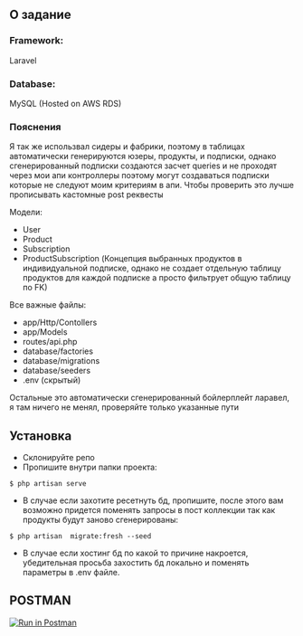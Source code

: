 ## О задание

### Framework: 
Laravel

### Database: 
MySQL (Hosted on AWS RDS)

### Пояснения
Я так же использвал сидеры и фабрики, поэтому в таблицах автоматически генерируются юзеры, продукты, и подписки, однако сгенерированный подписки создаются засчет queries и не проходят через мои апи контроллеры поэтому могут создаваться подписки которые не следуют моим критериям в апи. Чтобы проверить это лучше прописывать кастомные post реквесты

Модели:

- User
- Product
- Subscription
- ProductSubscription (Концепция выбранных продуктов в индивидуальной подписке, однако не создает отдельную таблицу продуктов для каждой подписке а просто фильтрует общую таблицу по FK)

Все важные файлы:
- app/Http/Contollers
- app/Models
- routes/api.php
- database/factories
- database/migrations
- database/seeders
- .env (скрытый)

Остальные это автоматически сгенерированный бойлерплейт ларавел, я там ничего не менял, проверяйте только указанные пути
## Установка


- Склонируйте репо
- Пропишите внутри папки проекта: 
```
$ php artisan serve
```
- В случае если захотите ресетнуть бд, пропишите, после этого вам возможно придется поменять запросы в пост коллекции так как продукты будут заново сгенерированы:

```
$ php artisan  migrate:fresh --seed
```

- В случае если хостинг бд по какой то причине накроется, убедительная просьба захостить бд локально и поменять параметры в .env файле.

## POSTMAN 

[![Run in Postman](https://run.pstmn.io/button.svg)](https://app.getpostman.com/run-collection/27334327-5f021837-6d8e-49af-9cf6-c6825a890502?action=collection%2Ffork&source=rip_markdown&collection-url=entityId%3D27334327-5f021837-6d8e-49af-9cf6-c6825a890502%26entityType%3Dcollection%26workspaceId%3Da7be05f9-cd54-48bf-8215-00430f710a2e#?env%5BNew%20Environment%5D=W10=)



